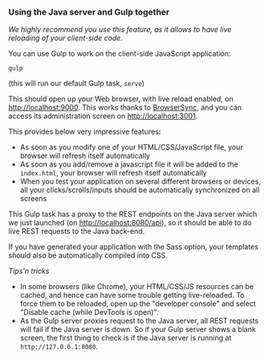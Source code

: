 ### Using the Java server and Gulp together
_We highly recommend you use this feature, as it allows to have live reloading of your client-side code._

You can use Gulp to work on the client-side JavaScript application:

`gulp`

(this will run our default Gulp task, `serve`)

This should open up your Web browser, with live reload enabled, on [http://localhost:9000](http://localhost:9000). This works thanks to [BrowserSync](http://www.browsersync.io/), and you can access its administration screen on [http://localhost:3001](http://localhost:3001).

This provides below very impressive features:

*   As soon as you modify one of your HTML/CSS/JavaScript file, your browser will refresh itself automatically
*   As soon as you add/remove a javascript file it will be added to the `index.html`, your browser will refresh itself automatically
*   When you test your application on several different browsers or devices, all your clicks/scrolls/inputs should be automatically synchronized on all screens

This Gulp task has a proxy to the REST endpoints on the Java server which we just launched (on [http://localhost:8080/api](http://localhost:8080/api)), so it should be able to do live REST requests to the Java back-end.

If you have generated your application with the Sass option, your templates should also be automatically compiled into CSS.

_Tips'n tricks_

*   In some browsers (like Chrome), your HTML/CSS/JS resources can be cached, and hence can have some trouble getting live-reloaded. To force them to be reloaded, open up the "developer console" and select "Disable cache (while DevTools is open)".
*   As the Gulp server proxies request to the Java server, all REST requests will fail if the Java server is down. So if your Gulp server shows a blank screen, the first thing to check is if the Java server is running at `http://127.0.0.1:8080`.
